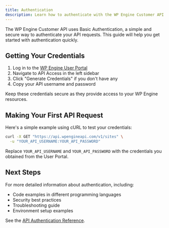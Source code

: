 ```yaml
---
title: Authentication
description: Learn how to authenticate with the WP Engine Customer API
---
```


The WP Engine Customer API uses Basic Authentication, a simple and secure way to authenticate your API requests. This guide will help you get started with authentication quickly.

## Getting Your Credentials

1. Log in to the [WP Engine User Portal](https://my.wpengine.com)
2. Navigate to API Access in the left sidebar
3. Click "Generate Credentials" if you don't have any
4. Copy your API username and password

Keep these credentials secure as they provide access to your WP Engine resources.

## Making Your First API Request

Here's a simple example using cURL to test your credentials:

```bash
curl -X GET "https://api.wpengineapi.com/v1/sites" \
  -u "YOUR_API_USERNAME:YOUR_API_PASSWORD"
```

Replace `YOUR_API_USERNAME` and `YOUR_API_PASSWORD` with the credentials you obtained from the User Portal.

## Next Steps

For more detailed information about authentication, including:
- Code examples in different programming languages
- Security best practices
- Troubleshooting guide
- Environment setup examples

See the [API Authentication Reference](/api-reference/authentication/).

